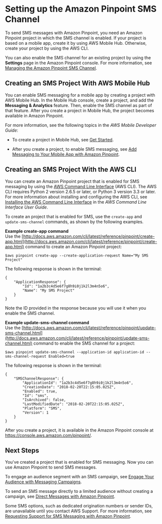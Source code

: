 # Setting up the Amazon Pinpoint SMS Channel<a name="channels-sms-setup"></a>

To send SMS messages with Amazon Pinpoint, you need an Amazon Pinpoint project in which the SMS channel is enabled\. If your project is based on a mobile app, create it by using AWS Mobile Hub\. Otherwise, create your project by using the AWS CLI\.

You can also enable the SMS channel for an existing project by using the **Settings** page in the Amazon Pinpoint console\. For more information, see [Managing the Amazon Pinpoint SMS Channel](channels-sms-manage.md)\.

## Creating an SMS Project With AWS Mobile Hub<a name="channels-sms-setup-mobilehub"></a>

You can enable SMS messaging for a mobile app by creating a project with AWS Mobile Hub\. In the Mobile Hub console, create a project, and add the **Messaging & Analytics** feature\. Then, enable the SMS channel as part of that feature\. After you create a project in Mobile Hub, the project becomes available in Amazon Pinpoint\.

For more information, see the following topics in the *AWS Mobile Developer Guide*:

+ To create a project in Mobile Hub, see [Get Started](http://docs.aws.amazon.com/aws-mobile/latest/developerguide/getting-started.html)\.

+ After you create a project, to enable SMS messaging, see [Add Messaging to Your Mobile App with Amazon Pinpoint](http://docs.aws.amazon.com/aws-mobile/latest/developerguide/add-aws-mobile-messaging.html)\.

## Creating an SMS Project With the AWS CLI<a name="channels-sms-setup-cli"></a>

You can create an Amazon Pinpoint project that is enabled for SMS messaging by using the [AWS Command Line Interface](https://aws.amazon.com/cli/) \(AWS CLI\)\. The AWS CLI requires Python 2 version 2\.6\.5 or later, or Python 3 version 3\.3 or later\. For more information about installing and configuring the AWS CLI, see [Installing the AWS Command Line Interface](http://docs.aws.amazon.com/cli/latest/userguide/installing.html) in the *AWS Command Line Interface User Guide*\.

To create an project that is enabled for SMS, use the `create-app` and `update-sms-channel` commands, as shown by the following examples\.

**Example create\-app command**  
Use the [http://docs.aws.amazon.com/cli/latest/reference/pinpoint/create-app.html](http://docs.aws.amazon.com/cli/latest/reference/pinpoint/create-app.html) command to create an Amazon Pinpoint project:  

```
$aws pinpoint create-app --create-application-request Name="My SMS Project"
```
The following response is shown in the terminal:  

```
{
    "ApplicationResponse": {
        "Id": "1a2b3c4d5e6f7g8h9i0j1k2l3m4n5o6",
        "Name": "My SMS Project"
    }
}
```
Note the ID provided in the response because you will use it when you enable the SMS channel\.

**Example update\-sms\-channel command**  
Use the [http://docs.aws.amazon.com/cli/latest/reference/pinpoint/update-sms-channel.html](http://docs.aws.amazon.com/cli/latest/reference/pinpoint/update-sms-channel.html) command to enable the SMS channel for a project:  

```
$aws pinpoint update-sms-channel --application-id application-id --sms-channel-request Enabled=true
```
The following response is shown in the terminal:  

```
{
    "SMSChannelResponse": {
        "ApplicationId": "1a2b3c4d5e6f7g8h9i0j1k2l3m4n5o6",
        "CreationDate": "2018-02-20T22:15:05.025Z",
        "Enabled": true,
        "Id": "sms",
        "IsArchived": false,
        "LastModifiedDate": "2018-02-20T22:15:05.025Z",
        "Platform": "SMS",
        "Version": 1
    }
}
```

After you create a project, it is available in the Amazon Pinpoint console at [https://console\.aws\.amazon\.com/pinpoint/](https://console.aws.amazon.com/pinpoint/)\.

## Next Steps<a name="channels-sms-setup-next"></a>

You've created a project that is enabled for SMS messaging\. Now you can use Amazon Pinpoint to send SMS messages\. 

To engage an audience segment with an SMS campaign, see [Engage Your Audience with Messaging Campaigns](welcome.md#welcome-campaigns)\.

To send an SMS message directly to a limited audience without creating a campaign, see [Direct Messages with Amazon Pinpoint](messages.md)\.

Some SMS options, such as dedicated origination numbers or sender IDs, are unavailable until you contact AWS Support\. For more information, see [Requesting Support for SMS Messaging with Amazon Pinpoint](channels-sms-awssupport.md)\.
